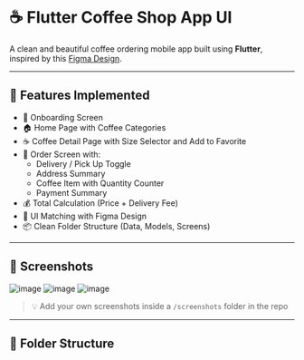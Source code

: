 # ☕ Flutter Coffee Shop App UI

A clean and beautiful coffee ordering mobile app built using **Flutter**, inspired by this [Figma Design](https://www.figma.com/design/W9zTs1XNw4H1ss0lTQfz9V/Coffee-Shop-Mobile-App-Design--Community-?t=k8NYHgPnYIbJhYg4-0).

---

## 📱 Features Implemented

- 👋 Onboarding Screen
- 🏠 Home Page with Coffee Categories
- ☕ Coffee Detail Page with Size Selector and Add to Favorite
- 🚚 Order Screen with:
  - Delivery / Pick Up Toggle
  - Address Summary
  - Coffee Item with Quantity Counter
  - Payment Summary
- 💰 Total Calculation (Price + Delivery Fee)
- 🎨 UI Matching with Figma Design
- 📦 Clean Folder Structure (Data, Models, Screens)

---

## 📸 Screenshots
![image](https://github.com/user-attachments/assets/5945cb03-49df-42c6-94fb-e959dd0cf0ac)
![image](https://github.com/user-attachments/assets/bafc6c5e-cac3-48fb-8911-fcf5e1cf380d)
![image](https://github.com/user-attachments/assets/d5b4a5d3-85f5-4b26-b1aa-5d94d953223a)




> 💡 Add your own screenshots inside a `/screenshots` folder in the repo

---

## 🧱 Folder Structure

